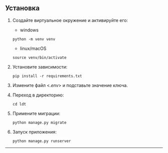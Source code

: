 ## Установка

1. Создайте виртуальное окружение и активируйте его:
   - windows
   ```shell
   python -m venv venv
   ```
   
   - linux/macOS
   ```shell
   source venv/bin/activate
   ```
2. Установите зависимости:
    ```shell
    pip install -r requirements.txt
    ```

3. Измените файл <*.env*> и подставьте значение ключа.

4. Переход в директорию:
   ```shell
   cd ldt
   ```

5. Примените миграции:
   ```shell
   python manage.py migrate
   ```

6. Запуск приложения:

   ```shell
   python manage.py runserver
   ```

--------------------------------
